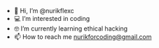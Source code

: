 - 👋 Hi, I’m @nurikflexc
- 💻 I’m interested in coding
- 🤓 I’m currently learning ethical hacking
- 📫 How to reach me nurikforcoding@gmail.com
